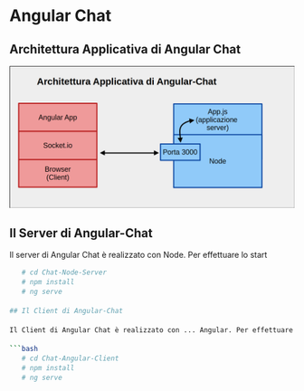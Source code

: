 # Angular Chat


## Architettura Applicativa di Angular Chat

 ![Arch](Doc/schema_architettura.png)  
 
 
## Il Server di Angular-Chat

Il server di Angular Chat è realizzato con Node. Per effettuare lo start

```bash
   # cd Chat-Node-Server
   # npm install               
   # ng serve

## Il Client di Angular-Chat

Il Client di Angular Chat è realizzato con ... Angular. Per effettuare lo start

```bash
   # cd Chat-Angular-Client
   # npm install             
   # ng serve
```
